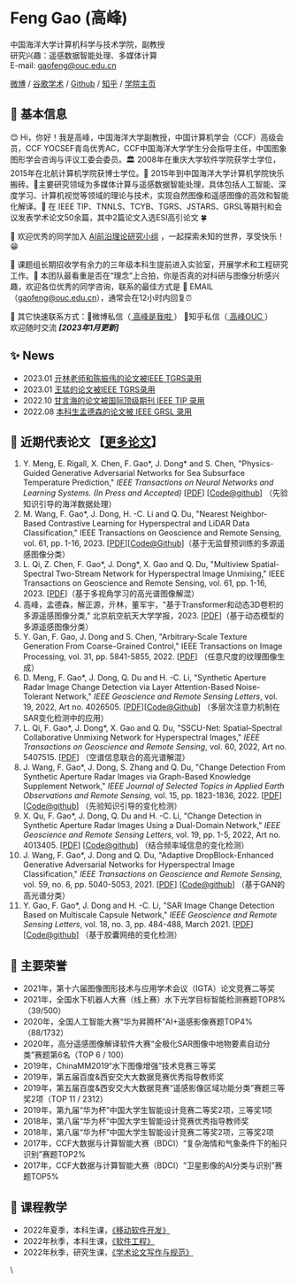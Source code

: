 # Feng Gao (高峰)

中国海洋大学计算机科学与技术学院，副教授 \
研究兴趣：遥感数据智能处理、多媒体计算 \
E-mail: gaofeng@ouc.edu.cn

&#x20;    [微博](https://www.weibo.com/summitgao)  /  [谷歌学术](https://scholar.google.com/citations?user=k91CLXQAAAAJ)  /  [Github](https://github.com/summitgao)  /  [知乎](https://www.zhihu.com/people/gaopursuit)  /  [学院主页](http://it.ouc.edu.cn/gf/main.htm)&#x20;

## 🚩 基本信息

😊 Hi，你好！我是高峰，中国海洋大学副教授，中国计算机学会（CCF）高级会员，CCF YOCSEF青岛优秀AC，CCF中国海洋大学学生分会指导主任，中国图象图形学会咨询与评议工委会委员。🏛️ 2008年在重庆大学软件学院获学士学位，2015年在北航计算机学院获博士学位。🧱 2015年到中国海洋大学计算机学院快乐搬砖。🎯主要研究领域为多媒体计算与遥感数据智能处理，具体包括人工智能、深度学习、计算机视觉等领域的理论与技术，实现自然图像和遥感图像的高效和智能化解译。📜 在 IEEE TIP、TNNLS、TCYB、TGRS、JSTARS、GRSL等期刊和会议发表学术论文50余篇，其中2篇论文入选ESI高引论文 🍀

🎈 欢迎优秀的同学加入 [AI前沿理论研究小组](https://docs.oucaigroup.cn/) ，一起探索未知的世界，享受快乐！😁

🌈 课题组长期招收学有余力的三年级本科生提前进入实验室，开展学术和工程研究工作。🙋 本团队最看重是否在“理念”上合拍，你是否真的对科研与图像分析感兴趣，欢迎各位优秀的同学咨询，联系的最佳方式是 📧 EMAIL（gaofeng@ouc.edu.cn），通常会在12小时内回复⏰

🚀 其它快速联系方式：📩微博私信（[ 高峰是我啦 ](https://weibo.com/summitgao)）    🐶知乎私信（[ 高峰OUC ](http://zhihu.com/people/gaopursuit)）   \
欢迎随时交流  _**\[2023年1月更新]**_

## ✨ News

* 2023.01 [亓林老师和陈振伟的论文被IEEE TGRS录用](http://ai-ouc.cn/news/20230113.html)
* 2023.01 [王猛的论文被IEEE TGRS录用](http://ai-ouc.cn/news/20230106.html)
* 2022.10 [甘言海的论文被国际顶级期刊 IEEE TIP 录用](http://ai-ouc.cn/news/20221001.html)
* 2022.08 [本科生孟德森的论文被 IEEE GRSL 录用](http://ai-ouc.cn/news/20220813.html)

## 🎯 近期代表论文 【[更多论文](papers.md)】

1. Y. Meng, E. Rigall, X. Chen, F. Gao\*, J. Dong\* and S. Chen, "Physics-Guided Generative Adversarial Networks for Sea Subsurface Temperature Prediction," _IEEE Transactions on Neural Networks and Learning Systems. (In Press and Accepted)_ \[[PDF](https://arxiv.org/pdf/2111.03064.pdf)] \[[Code@github](https://github.com/mengyuxin520/PGGAN)] （先验知识引导的海洋数据处理）
2. M. Wang, F. Gao\*, J. Dong, H. -C. Li and Q. Du, "Nearest Neighbor-Based Contrastive Learning for Hyperspectral and LiDAR Data Classification," IEEE Transactions on Geoscience and Remote Sensing, vol. 61, pp. 1-16, 2023. \[[PDF](https://ieeexplore.ieee.org/document/10015054)]\[[Code@Github](https://github.com/summitgao/NNCNet)]（基于无监督预训练的多源遥感图像分类）
3. L. Qi, Z. Chen, F. Gao\*, J. Dong\*, X. Gao and Q. Du, "Multiview Spatial-Spectral Two-Stream Network for Hyperspectral Image Unmixing," IEEE Transactions on Geoscience and Remote Sensing, vol. 61, pp. 1-16, 2023. \[[PDF](https://ieeexplore.ieee.org/document/10018370)]（基于多视角学习的高光谱图像解混）
4. 高峰，孟德森，解正源，亓林，董军宇，"基于Transformer和动态3D卷积的多源遥感图像分类," 北京航空航天大学学报，2023. \[[PDF](https://bhxb.buaa.edu.cn/bhzk/cn/article/doi/10.13700/j.bh.1001-5965.2022.0397)]（基于动态模型的多源遥感图像分类）
5. Y. Gan, F. Gao, J. Dong and S. Chen, "Arbitrary-Scale Texture Generation From Coarse-Grained Control," IEEE Transactions on Image Processing, vol. 31, pp. 5841-5855, 2022. \[[PDF](https://ieeexplore.ieee.org/document/9875113)] （任意尺度的纹理图像生成）
6. D. Meng, F. Gao\*, J. Dong, Q. Du and H. -C. Li, "Synthetic Aperture Radar Image Change Detection via Layer Attention-Based Noise-Tolerant Network," _IEEE Geoscience and Remote Sensing Letters_, vol. 19, 2022, Art no. 4026505. \[[PDF](https://ieeexplore.ieee.org/document/9868351)]\[[Code@Github](https://github.com/summitgao/LANTNet)] （多层次注意力机制在SAR变化检测中的应用）
7. L. Qi, F. Gao\*, J. Dong\*, X. Gao and Q. Du, "SSCU-Net: Spatial–Spectral Collaborative Unmixing Network for Hyperspectral Images," _IEEE Transactions on Geoscience and Remote Sensing_, vol. 60, 2022, Art no. 5407515. \[[PDF](https://arxiv.org/abs/2203.06375)] （空谱信息联合的高光谱解混）
8. J. Wang, F. Gao\*, J. Dong, S. Zhang and Q. Du, "Change Detection From Synthetic Aperture Radar Images via Graph-Based Knowledge Supplement Network," _IEEE Journal of Selected Topics in Applied Earth Observations and Remote Sensing_, vol. 15, pp. 1823-1836, 2022. \[[PDF](https://ieeexplore.ieee.org/document/9699382)] \[[Code@github](https://github.com/summitgao/SAR\_CD\_GKSNet)] （先验知识引导的变化检测）
9. X. Qu, F. Gao\*, J. Dong, Q. Du and H. -C. Li, "Change Detection in Synthetic Aperture Radar Images Using a Dual-Domain Network," _IEEE Geoscience and Remote Sensing Letters_, vol. 19, pp. 1-5, 2022, Art no. 4013405. \[[PDF](https://arxiv.org/pdf/2104.06699.pdf)] \[[Code@github](https://github.com/summitgao/SAR\_CD\_DDNet)] （结合频率域信息的变化检测）
10. J. Wang, F. Gao\*, J. Dong and Q. Du, "Adaptive DropBlock-Enhanced Generative Adversarial Networks for Hyperspectral Image Classification," _IEEE Transactions on Geoscience and Remote Sensing_, vol. 59, no. 6, pp. 5040-5053, 2021. \[[PDF](https://gaopursuit.oss-cn-beijing.aliyuncs.com/pub/tgrs20\_adgan\_hyperspectral\_image\_classification.pdf)] \[[Code@github](https://github.com/summitgao/HC\_ADGAN)] （基于GAN的高光谱分类）
11. Y. Gao, F. Gao\*, J. Dong and H. -C. Li, "SAR Image Change Detection Based on Multiscale Capsule Network," _IEEE Geoscience and Remote Sensing Letters_, vol. 18, no. 3, pp. 484-488, March 2021. \[[PDF](https://gaopursuit.oss-cn-beijing.aliyuncs.com/pub/grsl20\_SAR\_change\_detection\_capusule\_network.pdf)] \[[Code@github](https://github.com/summitgao/SAR\_CD\_MS\_CapsNet)] （基于胶囊网络的变化检测）

## 🎉 主要荣誉

* 2021年，第十六届图像图形技术与应用学术会议（IGTA）论文竞赛二等奖
* 2021年，全国水下机器人大赛（线上赛）水下光学目标智能检测赛题TOP8% （39/500）
* 2020年，全国人工智能大赛“华为昇腾杯”AI+遥感影像赛题TOP4% （88/1732）
* 2020年，高分遥感图像解译软件大赛“全极化SAR图像中地物要素自动分类”赛题第6名（TOP 6 / 100）
* 2019年，ChinaMM2019“水下图像增强”技术竞赛三等奖
* 2019年，第五届百度&西安交大大数据竞赛优秀指导教师奖
* 2019年，第五届百度&西安交大大数据竞赛“遥感影像区域功能分类”赛题三等奖2项（TOP 11 / 2312）
* 2019年，第九届“华为杯”中国大学生智能设计竞赛二等奖2项，三等奖1项
* 2018年，第八届“华为杯”中国大学生智能设计竞赛优秀指导教师奖
* 2018年，第八届“华为杯”中国大学生智能设计竞赛二等奖2项，三等奖2项
* 2017年，CCF大数据与计算智能大赛（BDCI）“复杂海情和气象条件下的船只识别”赛题TOP2%
* 2017年，CCF大数据与计算智能大赛（BDCI）“卫星影像的AI分类与识别”赛题TOP5%

## 🎁 课程教学

* 2022年夏季，本科生课，[《移动软件开发》](https://oucaigroup.feishu.cn/docx/doxcnbOVmtcBPljzjHHwGr6E23e)
* 2022年秋季，本科生课，[《软件工程》](https://oucaigroup.feishu.cn/docx/doxcnpiWdBQksGDAkKjH2LQWuAd)
* 2022年秋季，研究生课，[《学术论文写作与规范》](https://oucaigroup.feishu.cn/docx/doxcnDOf62MlB5lBYd3wOZeoobb)

\
